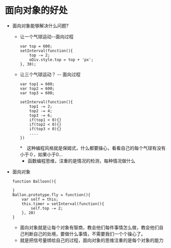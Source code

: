 # 面向对象的好处
* 面向对象能够解决什么问题? 
    * 让一个气球运动--面向过程
        ```
        var top = 600;
        setInterval(function(){
            top -= 2;
            oDiv.style.top = top + 'px';
        }, 30);
        ```
    * 让三个气球运动？  -- 面向过程
        ```
        var top1 = 600;
        var top2 = 600;
        var top3 = 600;
        
        setInterval(function(){
            top1 -= 2;
            top2 -= 4;
            top3 -= 6;
            if(top1 < 0){}
            if(top2 < 0){}
            if(top3 < 0){}
            ....
        })
        ```
        *　这种编程风格就是保姆式，什么都要操心，看看自己的每个气球有没有小于０，如果小于0...
        * 函数编程思维，注重的是情况的检测，每种情况做什么
        
* 面向对象
    ```
    function Balloon(){
        
    }
    Ballon.prototype.fly = function(){
        var self = this;
        this.timer = setInterval(function(){
            self.top -= 2;
        }, 20)
    }
    ```
    * 面向对象就是让每个对象有智商，教会他们每件事情怎么做，教会他们自己判断自己的处境，要做什么事情，不需要我们一个个操心了。
    * 就是把信号量绑给自己的过程，面向对象的思维注重的是每个对象的能力
